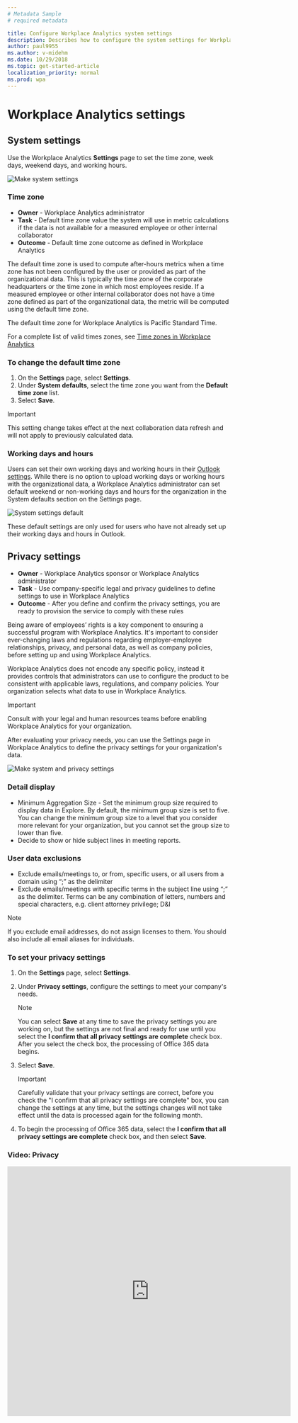 ```yaml
---
# Metadata Sample
# required metadata

title: Configure Workplace Analytics system settings
description: Describes how to configure the system settings for Workplace Analytics.
author: paul9955
ms.author: v-midehm
ms.date: 10/29/2018
ms.topic: get-started-article
localization_priority: normal 
ms.prod: wpa
---
```


# Workplace Analytics settings

## System settings

Use the Workplace Analytics **Settings** page to set the time zone, week days, weekend days, and working hours.
      
   ![Make system settings](../images/wpa/setup/02a-settings-sys.png)

### Time zone

* **Owner** - Workplace Analytics administrator
* **Task** - Default time zone value the system will use in metric calculations if the data is not available for a measured employee or other internal collaborator
* **Outcome** - Default time zone outcome as defined in Workplace Analytics

The default time zone is used to compute after-hours metrics when a time zone has not been configured by the user or provided as part of the organizational data. This is typically the time zone of the corporate headquarters or the time zone in which most employees reside. If a measured employee or other internal collaborator does not have a time zone defined as part of the organizational data, the metric will be computed using the default time zone.

The default time zone for Workplace Analytics is Pacific Standard Time.

For a complete list of valid times zones, see [Time zones in Workplace Analytics](../Use/Timezones-for-workplace-analytics.md)  

### To change the default time zone

1. On the **Settings** page, select **Settings**.
2. Under **System defaults**, select the time zone you want from the **Default time zone** list.
3. Select **Save**.

> [!Important]
> This setting change takes effect at the next collaboration data refresh and will not apply to previously calculated data.

### Working days and hours

Users can set their own working days and working hours in their [Outlook settings](https://outlook.office.com/owa/?path=/options/calendarappearance). While there is no option to upload working days or working hours with the organizational data, a Workplace Analytics administrator can set default weekend or non-working days and hours for the organization in the System defaults section on the Settings page.

![System settings default](../images/Wpa/setup/settings-system-defaults-a.png)

These default settings are only used for users who have not already set up their working days and hours in Outlook.

<!-- PERHAPS NOT NEEDED ANYMORE 
### Related topic
[Settings in Workplace Analytics](../Use/Settings.md)
-->

## Privacy settings

* **Owner** - Workplace Analytics sponsor or Workplace Analytics administrator
* **Task** - Use company-specific legal and privacy guidelines to define settings to use in Workplace Analytics
* **Outcome** - After you define and confirm the privacy settings, you are ready to provision the service to comply with these rules

Being aware of employees’ rights is a key component to ensuring a successful program with Workplace Analytics. It's important to consider ever-changing laws and regulations regarding employer-employee relationships, privacy, and personal data, as well as company policies, before setting up and using Workplace Analytics.

Workplace Analytics does not encode any specific policy, instead it provides controls that administrators can use to configure the product to be consistent with applicable laws, regulations, and company policies. Your organization selects what data to use in Workplace Analytics.

> [!Important]
> Consult with your legal and human resources teams before enabling Workplace Analytics for your organization.

After evaluating your privacy needs, you can use the Settings page in Workplace Analytics to define the privacy settings for your organization's data.

   ![Make system and privacy settings](../images/wpa/setup/02b-settings-priv.png)

### Detail display

* Minimum Aggregation Size - Set the minimum group size required to display data in Explore. By default, the minimum group size is set to five. You can change the minimum group size to a level that you consider more relevant for your organization, but you cannot set the group size to lower than five.
* Decide to show or hide subject lines in meeting reports.

### User data exclusions

* Exclude emails/meetings to, or from, specific users, or all users from a domain using “;” as the delimiter
* Exclude emails/meetings with specific terms in the subject line using “;” as the delimiter. Terms can be any combination of letters, numbers and special characters, e.g. client attorney privilege; D&I

> [!Note]
> If you exclude email addresses, do not assign licenses to them.  You should also include all email aliases for  individuals.

### To set your privacy settings

1. On the **Settings** page, select **Settings**.
2. Under **Privacy settings**, configure the settings to meet your company's needs.

   > [!Note]
   > You can select **Save** at any time to save the privacy settings you are working on, but the settings are not final and ready for use until you select the **I confirm that all privacy settings are complete** check box. After you select the check box, the processing of Office 365 data begins.

3. Select **Save**.

   > [!Important]
   > Carefully validate that your privacy settings are correct, before you check the "I confirm that all privacy settings are complete" box, you can change the settings at any time, but the settings changes will not take effect until the data is processed again for the following month.

4. To begin the processing of Office 365 data, select the **I confirm that all privacy settings are complete** check box, and then select **Save**.

### Video: Privacy

<iframe width="640" height="564" src="https://player.vimeo.com/video/282897705" frameborder="0" allowFullScreen mozallowfullscreen webkitAllowFullScreen></iframe>

<!-- PERHAPS NOT NEEDED ANYMORE 
### Related topic
[Settings in Workplace Analytics](../Use/Settings.md)
-->
